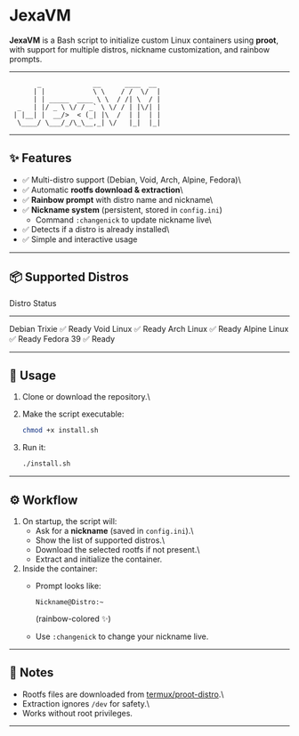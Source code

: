 # **JexaVM**

**JexaVM** is a Bash script to initialize custom Linux containers using
**proot**, with support for multiple distros, nickname customization,
and rainbow prompts.

------------------------------------------------------------------------

``` text
       _             __      ____  __
      | |            \ \    / /  \/  |
      | | _____  ____ \ \  / /| \  / |
  _   | |/ _ \ \/ / _` \ \/ / | |\/| |
 | |__| |  __/>  < (_| |\  /  | |  | |
  \____/ \___/_/\_\__,_| \/   |_|  |_|
```

------------------------------------------------------------------------

## ✨ Features

-   ✅ Multi-distro support (Debian, Void, Arch, Alpine, Fedora)\
-   ✅ Automatic **rootfs download & extraction**\
-   ✅ **Rainbow prompt** with distro name and nickname\
-   ✅ **Nickname system** (persistent, stored in `config.ini`)
    -   Command `:changenick` to update nickname live\
-   ✅ Detects if a distro is already installed\
-   ✅ Simple and interactive usage

------------------------------------------------------------------------

## 📦 Supported Distros

  Distro          Status
  --------------- ----------
  Debian Trixie   ✅ Ready
  Void Linux      ✅ Ready
  Arch Linux      ✅ Ready
  Alpine Linux    ✅ Ready
  Fedora 39       ✅ Ready

------------------------------------------------------------------------

## 🚀 Usage

1.  Clone or download the repository.\

2.  Make the script executable:

    ``` bash
    chmod +x install.sh
    ```

3.  Run it:

    ``` bash
    ./install.sh
    ```

------------------------------------------------------------------------

## ⚙️ Workflow

1.  On startup, the script will:
    -   Ask for a **nickname** (saved in `config.ini`).\
    -   Show the list of supported distros.\
    -   Download the selected rootfs if not present.\
    -   Extract and initialize the container.
2.  Inside the container:
    -   Prompt looks like:

            Nickname@Distro:~

        (rainbow-colored ✨)

    -   Use `:changenick` to change your nickname live.

------------------------------------------------------------------------

## 📝 Notes

-   Rootfs files are downloaded from
    [termux/proot-distro](https://github.com/termux/proot-distro/releases).\
-   Extraction ignores `/dev` for safety.\
-   Works without root privileges.

------------------------------------------------------------------------
